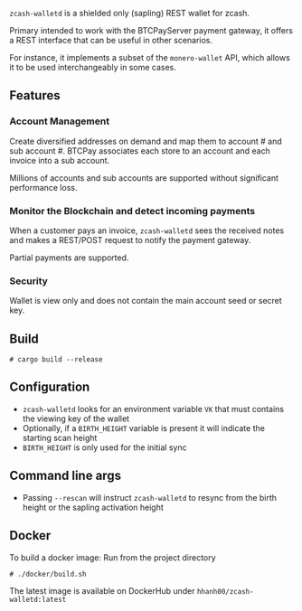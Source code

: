 `zcash-walletd` is a shielded only (sapling) REST wallet
for zcash.

Primary intended to work with the BTCPayServer payment gateway,
it offers a REST interface that can be useful in other scenarios.

For instance, it implements a subset of the `monero-wallet` API,
which allows it to be used interchangeably in some cases.

## Features

### Account Management

Create diversified addresses on demand and map them to account # 
and sub account #. BTCPay associates each store to an account and
each invoice into a sub account.

Millions of accounts and sub accounts are supported without significant performance loss.

### Monitor the Blockchain and detect incoming payments

When a customer pays an invoice, `zcash-walletd` sees the received
notes and makes a REST/POST request to notify the payment gateway.

Partial payments are supported.

### Security

Wallet is view only and does not contain the main account seed or secret key.

## Build

```
# cargo build --release
```

## Configuration

- `zcash-walletd` looks for an environment variable `VK` that must contains the viewing key of the wallet
- Optionally, if a `BIRTH_HEIGHT` variable is present it will indicate the starting scan height
- `BIRTH_HEIGHT` is only used for the initial sync

## Command line args

- Passing `--rescan` will instruct `zcash-walletd` to resync from the birth height or the sapling activation
height

## Docker

To build a docker image: Run from the project directory

```
# ./docker/build.sh
```

The latest image is available on DockerHub under `hhanh00/zcash-walletd:latest`
